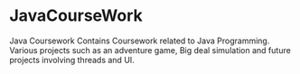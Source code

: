 JavaCourseWork
==============

Java Coursework
Contains Coursework related to Java Programming. Various projects such as an adventure game, Big deal simulation and future projects involving threads and UI.
